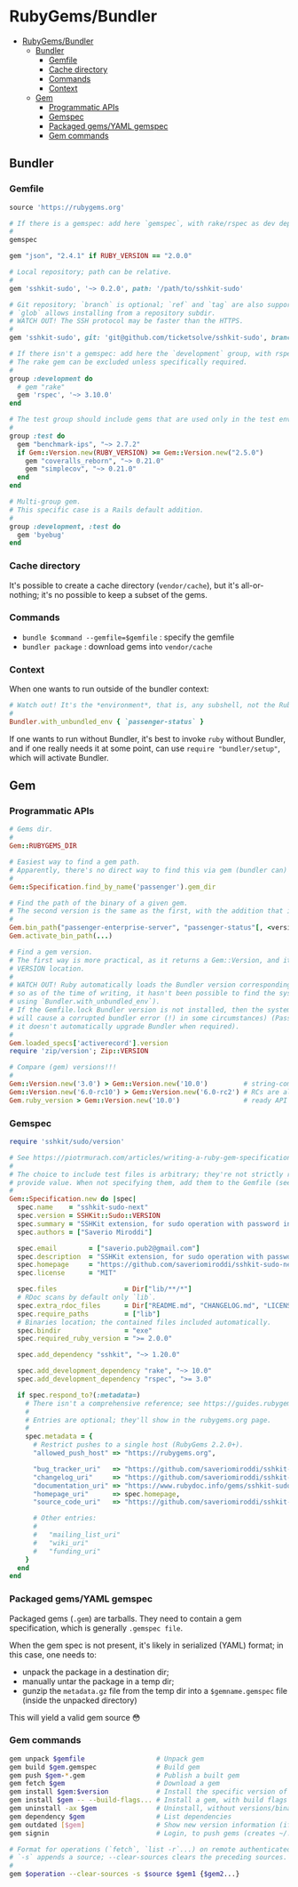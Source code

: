 # RubyGems/Bundler

- [RubyGems/Bundler](#rubygemsbundler)
  - [Bundler](#bundler)
    - [Gemfile](#gemfile)
    - [Cache directory](#cache-directory)
    - [Commands](#commands)
    - [Context](#context)
  - [Gem](#gem)
    - [Programmatic APIs](#programmatic-apis)
    - [Gemspec](#gemspec)
    - [Packaged gems/YAML gemspec](#packaged-gemsyaml-gemspec)
    - [Gem commands](#gem-commands)

## Bundler

### Gemfile

```ruby
source 'https://rubygems.org'

# If there is a gemspec: add here `gemspec`, with rake/rspec as dev dependencies.
#
gemspec

gem "json", "2.4.1" if RUBY_VERSION == "2.0.0"

# Local repository; path can be relative.
#
gem 'sshkit-sudo', '~> 0.2.0', path: '/path/to/sshkit-sudo'

# Git repository; `branch` is optional; `ref` and `tag` are also supported.
# `glob` allows installing from a repository subdir.
# WATCH OUT! The SSH protocol may be faster than the HTTPS.
#
gem 'sshkit-sudo', git: 'git@github.com/ticketsolve/sshkit-sudo', branch: 'mytest', glob: 'subdir/*.gemspec'

# If there isn't a gemspec: add here the `development` group, with rspec.
# The rake gem can be excluded unless specifically required.
#
group :development do
  # gem "rake"
  gem 'rspec', '~> 3.10.0'
end

# The test group should include gems that are used only in the test env
#
group :test do
  gem "benchmark-ips", "~> 2.7.2"
  if Gem::Version.new(RUBY_VERSION) >= Gem::Version.new("2.5.0")
    gem "coveralls_reborn", "~> 0.21.0"
    gem "simplecov", "~> 0.21.0"
  end
end

# Multi-group gem.
# This specific case is a Rails default addition.
#
group :development, :test do
  gem 'byebug'
end
```

### Cache directory

It's possible to create a cache directory (`vendor/cache`), but it's all-or-nothing; it's no possible to keep a subset of the gems.

### Commands

- `bundle $command --gemfile=$gemfile` : specify the gemfile
- `bundler package`                    : download gems into `vendor/cache`

### Context

When one wants to run outside of the bundler context:

```rb
# Watch out! It's the *environment*, that is, any subshell, not the Ruby context.
#
Bundler.with_unbundled_env { `passenger-status` }
```

If one wants to run without Bundler, it's best to invoke `ruby` without Bundler, and if one really needs it at some point, can use `require "bundler/setup"`, which will activate Bundler.

## Gem

### Programmatic APIs

```rb
# Gems dir.
#
Gem::RUBYGEMS_DIR

# Easiest way to find a gem path.
# Apparently, there's no direct way to find this via gem (bundler can)
#
Gem::Specification.find_by_name('passenger').gem_dir

# Find the path of the binary of a given gem.
# The second version is the same as the first, with the addition that it activates the gem.
#
Gem.bin_path("passenger-enterprise-server", "passenger-status"[, <version])
Gem.activate_bin_path(...)

# Find a gem version.
# The first way is more practical, as it returns a Gem::Version, and it doesn't require finding the
# VERSION location.
#
# WATCH OUT! Ruby automatically loads the Bundler version corresponding to the Gemfile.lock, if found,
# so as of the time of writing, it hasn't been possible to find the system default version (including
# using `Bundler.with_unbundled_env`).
# If the Gemfile.lock Bundler version is not installed, then the system version will be loaded (but it
# will cause a corrupted bundler error (!) in some circumstances) (Passenger context; probably, because
# it doesn't automatically upgrade Bundler when required).
#
Gem.loaded_specs['activerecord'].version
require 'zip/version'; Zip::VERSION

# Compare (gem) versions!!!
#
Gem::Version.new('3.0') > Gem::Version.new('10.0')         # string-comparison returns true (wrong)!
Gem::Version.new('6.0-rc10') > Gem::Version.new('6.0-rc2') # RCs are also supported!
Gem.ruby_version > Gem::Version.new('10.0')                # ready API to retrieve the ruby version
```

### Gemspec

```ruby
require 'sshkit/sudo/version'

# See https://piotrmurach.com/articles/writing-a-ruby-gem-specification for a good summary.
#
# The choice to include test files is arbitrary; they're not strictly required, and they don't necessarily
# provide value. When not specifying them, add them to the Gemfile (see specific section).
#
Gem::Specification.new do |spec|
  spec.name    = "sshkit-sudo-next"
  spec.version = SSHKit::Sudo::VERSION
  spec.summary = "SSHKit extension, for sudo operation with password input."
  spec.authors = ["Saverio Miroddi"]

  spec.email        = ["saverio.pub2@gmail.com"]
  spec.description  = "SSHKit extension, for sudo operation with password input."
  spec.homepage     = "https://github.com/saveriomiroddi/sshkit-sudo-next"
  spec.license      = "MIT"

  spec.files                 = Dir["lib/**/*"]
  # RDoc scans by default only `lib`.
  spec.extra_rdoc_files      = Dir["README.md", "CHANGELOG.md", "LICENSE.txt"]
  spec.require_paths         = ["lib"]
  # Binaries location; the contained files included automatically.
  spec.bindir                = "exe"
  spec.required_ruby_version = ">= 2.0.0"

  spec.add_dependency "sshkit", "~> 1.20.0"

  spec.add_development_dependency "rake", "~> 10.0"
  spec.add_development_dependency "rspec", ">= 3.0"

  if spec.respond_to?(:metadata=)
    # There isn't a comprehensive reference; see https://guides.rubygems.org/specification-reference.
    #
    # Entries are optional; they'll show in the rubygems.org page.
    #
    spec.metadata = {
      # Restrict pushes to a single host (RubyGems 2.2.0+).
      "allowed_push_host" => "https://rubygems.org",

      "bug_tracker_uri"   => "https://github.com/saveriomiroddi/sshkit-sudo-next/issues",
      "changelog_uri"     => "https://github.com/saveriomiroddi/sshkit-sudo-next/blob/master/CHANGELOG.md",
      "documentation_uri" => "https://www.rubydoc.info/gems/sshkit-sudo-next",
      "homepage_uri"      => spec.homepage,
      "source_code_uri"   => "https://github.com/saveriomiroddi/sshkit-sudo-next"

      # Other entries:
      #
      #   "mailing_list_uri"
      #   "wiki_uri"
      #   "funding_uri"
    }
  end
end
```

### Packaged gems/YAML gemspec

Packaged gems (`.gem`) are tarballs. They need to contain a gem specification, which is generally `.gemspec file`.

When the gem spec is not present, it's likely in serialized (YAML) format; in this case, one needs to:

- unpack the package in a destination dir;
- manually untar the package in a temp dir;
- gunzip the `metadata.gz` file from the temp dir into a `$gemname.gemspec` file (inside the unpacked directory)

This will yield a valid gem source 😳

### Gem commands

```sh
gem unpack $gemfile                  # Unpack gem
gem build $gem.gemspec               # Build gem
gem push $gem-*.gem                  # Publish a built gem
gem fetch $gem                       # Download a gem
gem install $gem:$version            # Install the specific version of a gem
gem install $gem -- --build-flags... # Install a gem, with build flags
gem uninstall -ax $gem               # Uninstall, without versions/binaries prompt
gem dependency $gem                  # List dependencies
gem outdated [$gem]                  # Show new version information (if there is any)
gem signin                           # Login, to push gems (creates ~/.gem/credentials)

# Format for operations (`fetch`, `list -r`...) on remote authenticated repositories.
# `-s` appends a source; --clear-sources clears the preceding sources.
#
gem $operation --clear-sources -s $source $gem1 {$gem2...}
```
